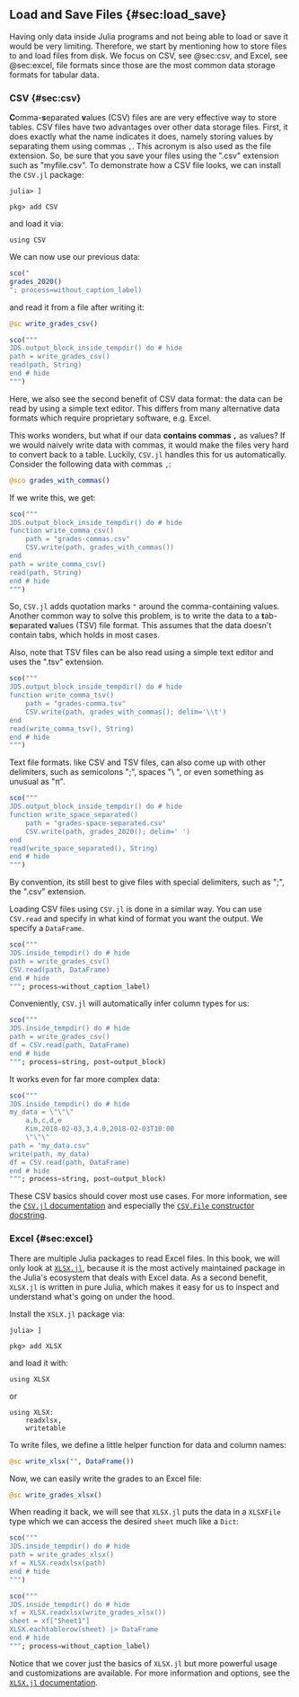 ## Load and Save Files {#sec:load_save}

Having only data inside Julia programs and not being able to load or save it would be very limiting.
Therefore, we start by mentioning how to store files to and load files from disk.
We focus on CSV, see @sec:csv, and Excel, see @sec:excel, file formats since those are the most common data storage formats for tabular data.

### CSV {#sec:csv}

**C**omma-**s**eparated **v**alues (CSV) files are are very effective way to store tables.
CSV files have two advantages over other data storage files.
First, it does exactly what the name indicates it does, namely storing values by separating them using commas `,`.
This acronym is also used as the file extension.
So, be sure that you save your files using the ".csv" extension such as "myfile.csv".
To demonstrate how a CSV file looks, we can install the `CSV.jl` package:

```
julia> ]

pkg> add CSV
```

and load it via:

```
using CSV
```

We can now use our previous data:

```jl
sco("
grades_2020()
"; process=without_caption_label)
```

and read it from a file after writing it:

```jl
@sc write_grades_csv()
```

```jl
sco("""
JDS.output_block_inside_tempdir() do # hide
path = write_grades_csv()
read(path, String)
end # hide
""")
```

Here, we also see the second benefit of CSV data format: the data can be read by using a simple text editor.
This differs from many alternative data formats which require proprietary software, e.g. Excel.

This works wonders, but what if our data **contains commas `,`** as values?
If we would naively write data with commas, it would make the files very hard to convert back to a table.
Luckily, `CSV.jl` handles this for us automatically.
Consider the following data with commas `,`:

```jl
@sco grades_with_commas()
```

If we write this, we get:

```jl
sco("""
JDS.output_block_inside_tempdir() do # hide
function write_comma_csv()
    path = "grades-commas.csv"
    CSV.write(path, grades_with_commas())
end
path = write_comma_csv()
read(path, String)
end # hide
""")
```

So, `CSV.jl` adds quotation marks `"` around the comma-containing values.
Another common way to solve this problem, is to write the data to a **t**ab-**s**eparated **v**alues (TSV) file format.
This assumes that the data doesn't contain tabs, which holds in most cases.

Also, note that TSV files can be also read using a simple text editor and uses the ".tsv" extension.

```jl
sco("""
JDS.output_block_inside_tempdir() do # hide
function write_comma_tsv()
    path = "grades-comma.tsv"
    CSV.write(path, grades_with_commas(); delim='\\t')
end
read(write_comma_tsv(), String)
end # hide
""")
```

Text file formats. like CSV and TSV files, can also come up with other delimiters, such as semicolons ";", spaces "\ ", or even something as unusual as "π".

```jl
sco("""
JDS.output_block_inside_tempdir() do # hide
function write_space_separated()
    path = "grades-space-separated.csv"
    CSV.write(path, grades_2020(); delim=' ')
end
read(write_space_separated(), String)
end # hide
""")
```

By convention, its still best to give files with special delimiters, such as ";", the ".csv" extension.

Loading CSV files using `CSV.jl` is done in a similar way.
You can use `CSV.read` and specify in what kind of format you want the output.
We specify a `DataFrame`.

```jl
sco("""
JDS.inside_tempdir() do # hide
path = write_grades_csv()
CSV.read(path, DataFrame)
end # hide
"""; process=without_caption_label)
```

Conveniently, `CSV.jl` will automatically infer column types for us:

```jl
sco("""
JDS.inside_tempdir() do # hide
path = write_grades_csv()
df = CSV.read(path, DataFrame)
end # hide
"""; process=string, post=output_block)
```

It works even for far more complex data:

```jl
sco("""
JDS.inside_tempdir() do # hide
my_data = \"\"\"
    a,b,c,d,e
    Kim,2018-02-03,3,4.0,2018-02-03T10:00
    \"\"\"
path = "my_data.csv"
write(path, my_data)
df = CSV.read(path, DataFrame)
end # hide
"""; process=string, post=output_block)
```

These CSV basics should cover most use cases.
For more information, see the [`CSV.jl` documentation](https://csv.juliadata.org/stable) and especially the [`CSV.File` constructor docstring](https://csv.juliadata.org/stable/#CSV.File).

### Excel {#sec:excel}

There are multiple Julia packages to read Excel files.
In this book, we will only look at [`XLSX.jl`](https://github.com/felipenoris/XLSX.jl), because it is the most actively maintained package in the Julia's ecosystem that deals with Excel data.
As a second benefit, `XLSX.jl` is written in pure Julia, which makes it easy for us to inspect and understand what's going on under the hood.

Install the `XSLX.jl` package via:

```
julia> ]

pkg> add XLSX
```

and load it with:

```
using XLSX
```

or

```
using XLSX:
    readxlsx,
    writetable
```

To write files, we define a little helper function for data and column names:

```jl
@sc write_xlsx("", DataFrame())
```

Now, we can easily write the grades to an Excel file:

```jl
@sc write_grades_xlsx()
```

When reading it back, we will see that `XLSX.jl` puts the data in a `XLSXFile` type which we can access the desired `sheet` much like a `Dict`:

```jl
sco("""
JDS.inside_tempdir() do # hide
path = write_grades_xlsx()
xf = XLSX.readxlsx(path)
end # hide
""")
```

```jl
sco("""
JDS.inside_tempdir() do # hide
xf = XLSX.readxlsx(write_grades_xlsx())
sheet = xf["Sheet1"]
XLSX.eachtablerow(sheet) |> DataFrame
end # hide
"""; process=without_caption_label)
```

Notice that we cover just the basics of `XLSX.jl` but more powerful usage and customizations are available.
For more information and options, see the [`XLSX.jl` documentation](https://felipenoris.github.io/XLSX.jl/stable/).

